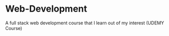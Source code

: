 # Web-Development
A full stack web development course that I learn out of my interest (UDEMY Course)
